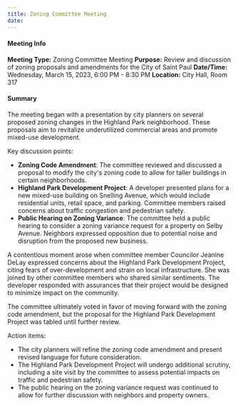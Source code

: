 ```yaml
---
title: Zoning Committee Meeting
date: 
---
```

#### Meeting Info
**Meeting Type:** Zoning Committee Meeting
**Purpose:** Review and discussion of zoning proposals and amendments for the City of Saint Paul
**Date/Time:** Wednesday, March 15, 2023, 6:00 PM - 8:30 PM
**Location:** City Hall, Room 317

#### Summary
The meeting began with a presentation by city planners on several proposed zoning changes in the Highland Park neighborhood. These proposals aim to revitalize underutilized commercial areas and promote mixed-use development.

Key discussion points:

* **Zoning Code Amendment**: The committee reviewed and discussed a proposal to modify the city's zoning code to allow for taller buildings in certain neighborhoods.
* **Highland Park Development Project**: A developer presented plans for a new mixed-use building on Snelling Avenue, which would include residential units, retail space, and parking. Committee members raised concerns about traffic congestion and pedestrian safety.
* **Public Hearing on Zoning Variance**: The committee held a public hearing to consider a zoning variance request for a property on Selby Avenue. Neighbors expressed opposition due to potential noise and disruption from the proposed new business.

A contentious moment arose when committee member Councilor Jeanine DeLay expressed concerns about the Highland Park Development Project, citing fears of over-development and strain on local infrastructure. She was joined by other committee members who shared similar sentiments. The developer responded with assurances that their project would be designed to minimize impact on the community.

The committee ultimately voted in favor of moving forward with the zoning code amendment, but the proposal for the Highland Park Development Project was tabled until further review.

Action items:

* The city planners will refine the zoning code amendment and present revised language for future consideration.
* The Highland Park Development Project will undergo additional scrutiny, including a site visit by the committee to assess potential impacts on traffic and pedestrian safety.
* The public hearing on the zoning variance request was continued to allow for further discussion with neighbors and property owners.


